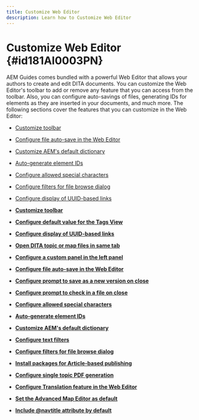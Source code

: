 ```yaml
---
title: Customize Web Editor
description: Learn how to Customize Web Editor
---
```


# Customize Web Editor {#id181AI0003PN}

AEM Guides comes bundled with a powerful Web Editor that allows your authors to create and edit DITA documents. You can customize the Web Editor's toolbar to add or remove any feature that you can access from the toolbar. Also, you can configure auto-savings of files, generating IDs for elements as they are inserted in your documents, and much more. The following sections cover the features that you can customize in the Web Editor:

-   [Customize toolbar](conf-web-editor-customize-toolbar.md#)
-   [Configure file auto-save in the Web Editor](auto-save-in-editor.md#)
-   [Customize AEM's default dictionary](customize-aem-custom-dictionary.md#)
-   [Auto-generate element IDs](auto-generate-ids.md#)
-   [Configure allowed special characters](conf-special-chars.md#)
-   [Configure filters for file browse dialog](conf-custom-file-filters.md#)
-   [Configure display of UUID-based links](conf-uuid-based-links.md#)

-   **[Customize toolbar](conf-web-editor-customize-toolbar.md)**  

-   **[Configure default value for the Tags View](configure-default-value-tags-view.md)**  

-   **[Configure display of UUID-based links](conf-uuid-based-links.md)**  

-   **[Open DITA topic or map files in same tab](open-DITA-files-same-tab.md)**  

-   **[Configure a custom panel in the left panel](configure-custom-panel.md)**  

-   **[Configure file auto-save in the Web Editor](auto-save-in-editor.md)**  

-   **[Configure prompt to save as a new version on close](conf-save-as-new-version-close.md)**  

-   **[Configure prompt to check in a file on close](conf-checkin-file-close.md)**  

-   **[Configure allowed special characters](conf-special-chars.md)**  

-   **[Auto-generate element IDs](auto-generate-ids.md)**  

-   **[Customize AEM's default dictionary](customize-aem-custom-dictionary.md)**  

-   **[Configure text filters](config-text-filters.md)**  

-   **[Configure filters for file browse dialog](conf-custom-file-filters.md)**  

-   **[Install packages for Article-based publishing](configure-article-based-publishing.md)**  

-   **[Configure single topic PDF generation](conf-pdf-generation-dita-ot.md)**  

-   **[Configure Translation feature in the Web Editor](conf-translation-web-editor.md)**  

-   **[Set the Advanced Map Editor as default](conf-map-editor.md)**  

-   **[Include @navtitle attribute by default](auto-add-navtitle.md)**  


